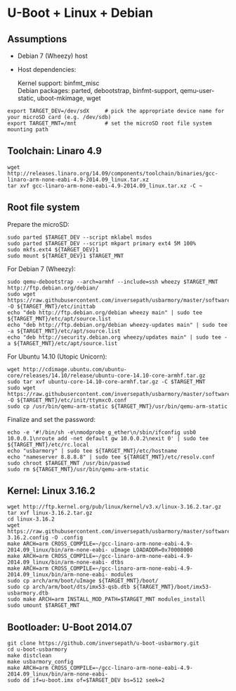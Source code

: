 U-Boot + Linux + Debian
=======================

Assumptions
-----------

- Debian 7 (Wheezy) host

- Host dependencies:

  Kernel support: binfmt_misc  
  Debian packages: parted, debootstrap, binfmt-support, qemu-user-static, uboot-mkimage, wget

```
export TARGET_DEV=/dev/sdX     # pick the appropriate device name for your microSD card (e.g. /dev/sdb)
export TARGET_MNT=/mnt         # set the microSD root file system mounting path
```

Toolchain: Linaro 4.9
---------------------

```
wget http://releases.linaro.org/14.09/components/toolchain/binaries/gcc-linaro-arm-none-eabi-4.9-2014.09_linux.tar.xz
tar xvf gcc-linaro-arm-none-eabi-4.9-2014.09_linux.tar.xz -C ~
```

Root file system
----------------

Prepare the microSD:
```
sudo parted $TARGET_DEV --script mklabel msdos
sudo parted $TARGET_DEV --script mkpart primary ext4 5M 100%
sudo mkfs.ext4 ${TARGET_DEV}1
sudo mount ${TARGET_DEV}1 $TARGET_MNT
```

For Debian 7 (Wheezy):
```
sudo qemu-debootstrap --arch=armhf --include=ssh wheezy $TARGET_MNT http://ftp.debian.org/debian/
sudo wget https://raw.githubusercontent.com/inversepath/usbarmory/master/software/debian_conf/inittab -O ${TARGET_MNT}/etc/inittab
echo "deb http://ftp.debian.org/debian wheezy main" | sudo tee ${TARGET_MNT}/etc/apt/source.list
echo "deb http://ftp.debian.org/debian wheezy-updates main" | sudo tee -a ${TARGET_MNT}/etc/apt/source.list
echo "deb http://security.debian.org wheezy/updates main" | sudo tee -a ${TARGET_MNT}/etc/apt/source.list
```

For Ubuntu 14.10 (Utopic Unicorn):
```
wget http://cdimage.ubuntu.com/ubuntu-core/releases/14.10/release/ubuntu-core-14.10-core-armhf.tar.gz
sudo tar xvf ubuntu-core-14.10-core-armhf.tar.gz -C $TARGET_MNT
sudo wget https://raw.githubusercontent.com/inversepath/usbarmory/master/software/ubuntu_conf/ttymxc0.conf -O ${TARGET_MNT}/etc/init/ttymxc0.conf
sudo cp /usr/bin/qemu-arm-static ${TARGET_MNT}/usr/bin/qemu-arm-static
```

Finalize and set the password:
```
echo -e '#!/bin/sh -e\nmodprobe g_ether\n/sbin/ifconfig usb0 10.0.0.1\nroute add -net default gw 10.0.0.2\nexit 0' | sudo tee ${TARGET_MNT}/etc/rc.local
echo "usbarmory" | sudo tee ${TARGET_MNT}/etc/hostname
echo "nameserver 8.8.8.8" | sudo tee ${TARGET_MNT}/etc/resolv.conf
sudo chroot $TARGET_MNT /usr/bin/passwd
sudo rm ${TARGET_MNT}/usr/bin/qemu-arm-static
```

Kernel: Linux 3.16.2
--------------------

```
wget http://ftp.kernel.org/pub/linux/kernel/v3.x/linux-3.16.2.tar.gz
tar xvf linux-3.16.2.tar.gz
cd linux-3.16.2
wget https://raw.githubusercontent.com/inversepath/usbarmory/master/software/kernel_conf/usbarmory_linux-3.16.2.config -O .config
make ARCH=arm CROSS_COMPILE=~/gcc-linaro-arm-none-eabi-4.9-2014.09_linux/bin/arm-none-eabi- uImage LOADADDR=0x70008000
make ARCH=arm CROSS_COMPILE=~/gcc-linaro-arm-none-eabi-4.9-2014.09_linux/bin/arm-none-eabi- dtbs
make ARCH=arm CROSS_COMPILE=~/gcc-linaro-arm-none-eabi-4.9-2014.09_linux/bin/arm-none-eabi- modules
sudo cp arch/arm/boot/uImage ${TARGET_MNT}/boot/
sudo cp arch/arm/boot/dts/imx53-qsb.dtb ${TARGET_MNT}/boot/imx53-usbarmory.dtb
sudo make ARCH=arm INSTALL_MOD_PATH=$TARGET_MNT modules_install
sudo umount $TARGET_MNT
```

Bootloader: U-Boot 2014.07
--------------------------

```
git clone https://github.com/inversepath/u-boot-usbarmory.git
cd u-boot-usbarmory
make distclean
make usbarmory_config
make ARCH=arm CROSS_COMPILE=~/gcc-linaro-arm-none-eabi-4.9-2014.09_linux/bin/arm-none-eabi-
sudo dd if=u-boot.imx of=$TARGET_DEV bs=512 seek=2
```
